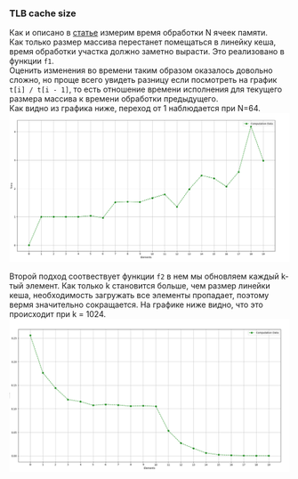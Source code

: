 ### TLB cache size 

Как и описано в [статье](https://etd.ohiolink.edu/apexprod/rws_etd/send_file/send?accession=osu1308256764&disposition=inline) измерим время обработки N ячеек памяти. \
Как только размер массива перестанет помещаться в линейку кеша, время обработки участка должно заметно вырасти. Это реализовано в функции `f1`. \
Оценить изменения во времени таким образом оказалось довольно сложно, но проще всего увидеть разницу если посмотреть на график `t[i] / t[i - 1]`, то есть отношение времени исполнения для текущего размера массива к времени обработки предыдущего. \
Как видно из графика ниже, переход от 1 наблюдается при N=64. \
![Диаграмма зависимости времени от](d2.png)




Второй подход соотвествует функции `f2` в нем мы обновляем каждый k-тый элемент. Как только k становится больше, чем размер линейки кеша, необходимость загружать все элементы пропадает, поэтому вермя значительно сокращается. На графике ниже видно, что это происходит при k = 1024.
![Диаграмма зависимости времени от](d1.png)

